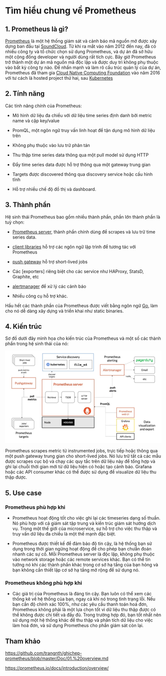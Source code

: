 # Tìm hiểu chung về Prometheus

## 1. Prometheus là gì?

[Prometheus](https://github.com/prometheus) là một hệ thống giám sát và cảnh báo mã nguồn mở được xây dựng ban đầu tại [SoundCloud](http://soundcloud.com). Từ khi ra mắt vào năm 2012 đến nay, đã có nhiều công ty và tổ chức chọn sử dụng Prometheus, và dự án đã sở hữu một cộng đồng developer và người dùng rất tích cực. Bây giờ Prometheus trở thành một dự án mã nguồn mã độc lập và được duy trì không phụ thuộc vào bất kỳ công ty nào. Để nhấn mạnh và làm rõ cấu trúc quản lý của dự án, Prometheus đã tham gia [Cloud Native Computing Foundation](https://cncf.io/) vào năm 2016 với tư cách là hosted project thứ hai, sau [Kubernetes](http://kubernetes.io/)

## 2. Tính năng

Các tính năng chính của Prometheus:

- Mô hình dữ liệu đa chiều với dữ liệu time series định danh bởi metric name và cặp key/value

- PromQL, một ngôn ngữ truy vấn linh hoạt để tận dụng mô hình dữ liệu trên

- Không phụ thuộc vào lưu trữ phân tán

- Thu thập time series data thông qua một pull model sử dụng HTTP

- Đẩy time series data được hỗ trợ thông qua một gateway trung gian

- Targets được discovered thông qua discovery service hoặc cấu hình tĩnh

- Hỗ trợ nhiều chế độ đồ thị và dashboard.

## 3. Thành phần

Hệ sinh thái Prometheus bao gồm nhiều thành phần, phần lớn thành phần là tuỳ chọn:

- [Prometheus server](https://github.com/prometheus/prometheus), thành phần chính dùng để scrapes và lưu trữ time series data.

- [client libraries](https://prometheus.io/docs/instrumenting/clientlibs/) hỗ trợ các ngôn ngữ lập trình để tương tác với Prometheus

- [push gateway](https://github.com/prometheus/pushgateway) hỗ trợ short-lived jobs

- Các [exporters] riêng biệt cho các service như HAProxy, StatsD, Graphite, etc

- [alertmanager](https://github.com/prometheus/alertmanager) để xử lý các cảnh báo

- Nhiều công cụ hỗ trợ khác.

Hầu hết các thành phần của Prometheus được viết bằng ngôn ngữ [Go](https://golang.org/), làm cho nó dễ dàng xây dựng và triển khai như static binaries.

## 4. Kiến trúc

Sơ đồ dưới đây mình họa cho kiến trúc của Prometheus và một số các thành phần trong hệ sinh thái của nó:

<img src="img/01.jpg">

Prometheus scrapes metric từ instrumented jobs, trực tiếp hoặc thông qua một push gateway trung gian cho short-lived jobs. Nó lưu trữ tất cả các mẫu được scrapes cục bộ và chạy các quy tắc trên dữ liệu này để tổng hợp và ghi lại chuỗi thời gian mới từ dữ liệu hiện có hoặc tạo cảnh báo. Grafana hoặc các API consumer khác có thể được sử dụng để visualize dữ liệu thu thập được.

## 5. Use case

### Prometheus phù hợp khi

- Prometheus hoạt động tốt cho việc ghi lại các timeseries dạng số thuần. Nó phù hợp với cả giám sát tập trung và kiến trúc giám sát hướng dịch vụ. Trong một thế giới của microservice, sự hỗ trợ cho việc thu thập và truy vấn dữ liệu đa chiều là một thế mạnh đặc biệt.

- Prometheus được thiết kế để đảm bảo độ tin cậy, là hệ thống bạn sử dụng trong thời gian ngừng hoạt động để cho phép bạn chưẩn đoán nhanh các sự cố. Mỗi Prometheus server là độc lập, không phụ thuộc vào network storage hoặc các remote services khác. Bạn có thể tin tưởng nó khi các thành phần khác trong cơ sở hạ tầng của bạn hỏng và bạn không cần thiết lập cơ sở hạ tầng mở rộng để sử dụng nó.

### Prometheus không phù hợp khi

- Các giá trị của Prometheus là đáng tin cậy. Bạn luôn có thể xem các thống kê về hệ thống của bạn, ngay cả khi nó trong tình trạng lỗi. Nếu bạn cần độ chính xác 100%, như các yêu cầu thanh toán hoá đơn, Prometheus không phải là một lựa chọn tốt vì dữ liệu thu thập được có thể không được chi tiết và đầy đủ. Trong trường hợp đó, bạn tốt nhất nên sử dụng một hệ thống khác để thu thập và phân tích dữ liệu cho việc làm hoá đơn, và sử dụng Prometheus cho phần giám sát còn lại.

## Tham khảo

https://github.com/trangnth/ghichep-prometheus/blob/master/Doc/01.%20overview.md

https://prometheus.io/docs/introduction/overview/